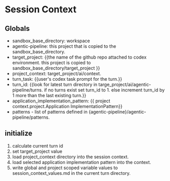#  Session Context


## Globals
- sandbox_base_directory: workspace
- agentic-pipeline:  this project that is copied to the sandbox_base_directory.
- target_project: {{the name of the github repo attached to codex environment. this project is copied to sandbox_base_directory/target_project }}
- project_context: target_project/ai/context.
- turn_task: {{user's codex task prompt for the turn.}}
- turn_id: {{look for latest turn directory in targe_project/ai/agentic-pipeline/turns. if no turns exist set turn_id to 1. else increment turn_id by 1 more than the last existing turn.}}
- application_implementation_pattern: {{ project context.project.Application ImplementationPattern}}
- patterns - list of patterns defined in {agentic-pipeline}/agentic-pipeline/patterns.  


## initialize  

1. calculate current turn id
2. set target_project value
3. load project_context directory into the session context.
4. load selected application implementation pattern into the context.
5. write global and project scoped variable values to session_context_values.md in the current turn directory.
